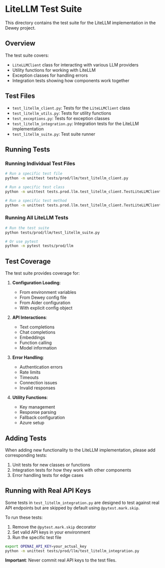 # LiteLLM Test Suite

This directory contains the test suite for the LiteLLM implementation in the Dewey project.

## Overview

The test suite covers:

- `LiteLLMClient` class for interacting with various LLM providers
- Utility functions for working with LiteLLM
- Exception classes for handling errors
- Integration tests showing how components work together

## Test Files

- `test_litellm_client.py`: Tests for the `LiteLLMClient` class
- `test_litellm_utils.py`: Tests for utility functions
- `test_exceptions.py`: Tests for exception classes
- `test_litellm_integration.py`: Integration tests for the LiteLLM implementation
- `test_litellm_suite.py`: Test suite runner

## Running Tests

### Running Individual Test Files

```bash
# Run a specific test file
python -m unittest tests/prod/llm/test_litellm_client.py

# Run a specific test class
python -m unittest tests.prod.llm.test_litellm_client.TestLiteLLMClient

# Run a specific test method
python -m unittest tests.prod.llm.test_litellm_client.TestLiteLLMClient.test_init_with_config
```

### Running All LiteLLM Tests

```bash
# Run the test suite
python tests/prod/llm/test_litellm_suite.py

# Or use pytest
python -m pytest tests/prod/llm
```

## Test Coverage

The test suite provides coverage for:

1. **Configuration Loading**:
   - From environment variables
   - From Dewey config file
   - From Aider configuration
   - With explicit config object

2. **API Interactions**:
   - Text completions
   - Chat completions
   - Embeddings
   - Function calling
   - Model information

3. **Error Handling**:
   - Authentication errors
   - Rate limits
   - Timeouts
   - Connection issues
   - Invalid responses

4. **Utility Functions**:
   - Key management
   - Response parsing
   - Fallback configuration
   - Azure setup

## Adding Tests

When adding new functionality to the LiteLLM implementation, please add corresponding tests:

1. Unit tests for new classes or functions
2. Integration tests for how they work with other components
3. Error handling tests for edge cases

## Running with Real API Keys

Some tests in `test_litellm_integration.py` are designed to test against real API endpoints but are skipped by default using `@pytest.mark.skip`.

To run these tests:

1. Remove the `@pytest.mark.skip` decorator
2. Set valid API keys in your environment
3. Run the specific test file

```bash
export OPENAI_API_KEY=your_actual_key
python -m unittest tests/prod/llm/test_litellm_integration.py
```

**Important**: Never commit real API keys to the test files. 
